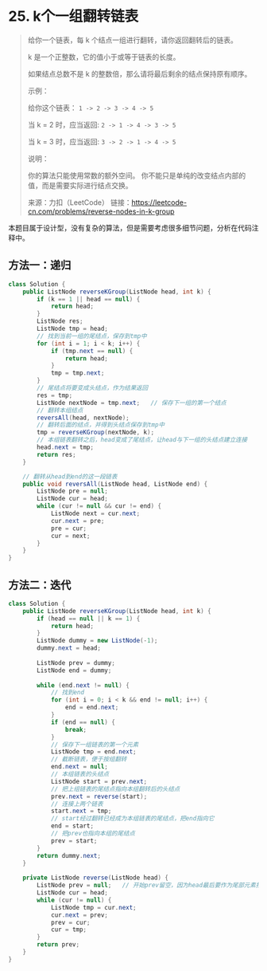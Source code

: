 # 25. k个一组翻转链表

> 给你一个链表，每 k 个结点一组进行翻转，请你返回翻转后的链表。
>
> k 是一个正整数，它的值小于或等于链表的长度。
>
> 如果结点总数不是 k 的整数倍，那么请将最后剩余的结点保持原有顺序。
>
>  
>
> 示例：
>
> 给你这个链表： `1 -> 2 -> 3 -> 4 -> 5`
>
> 当 k = 2 时，应当返回: `2 -> 1 -> 4 -> 3 -> 5`
>
> 当 k = 3 时，应当返回: `3 -> 2 -> 1 -> 4 -> 5`
>
>  
>
> 说明：
>
> 你的算法只能使用常数的额外空间。
> 你不能只是单纯的改变结点内部的值，而是需要实际进行结点交换。
>
> 来源：力扣（LeetCode）
> 链接：https://leetcode-cn.com/problems/reverse-nodes-in-k-group

本题目属于设计型，没有复杂的算法，但是需要考虑很多细节问题，分析在代码注释中。

## 方法一：递归



```java
class Solution {
    public ListNode reverseKGroup(ListNode head, int k) {
        if (k == 1 || head == null) {
            return head;
        }
        ListNode res;
        ListNode tmp = head;
        // 找到当前一组的尾结点，保存到tmp中
        for (int i = 1; i < k; i++) {
            if (tmp.next == null) {
                return head;
            }
            tmp = tmp.next;
        }
        // 尾结点将要变成头结点，作为结果返回
        res = tmp;
        ListNode nextNode = tmp.next;	// 保存下一组的第一个结点
		// 翻转本组结点
        reversAll(head, nextNode);
        // 翻转后面的结点，并得到头结点保存到tmp中
        tmp = reverseKGroup(nextNode, k);
        // 本组链表翻转之后，head变成了尾结点，让head与下一组的头结点建立连接
        head.next = tmp;
        return res;
    }

	// 翻转从head到end的这一段链表
    public void reversAll(ListNode head, ListNode end) {
        ListNode pre = null;
        ListNode cur = head;
        while (cur != null && cur != end) {
            ListNode next = cur.next;
            cur.next = pre;
            pre = cur;
            cur = next;
        }
    }
}
```



## 方法二：迭代



```java
class Solution {
    public ListNode reverseKGroup(ListNode head, int k) {
        if (head == null || k == 1) {
            return head;
        }
        ListNode dummy = new ListNode(-1);
        dummy.next = head;
        
        ListNode prev = dummy;
        ListNode end = dummy;
        
        while (end.next != null) {
            // 找到end
            for (int i = 0; i < k && end != null; i++) {
                end = end.next;
            }
            if (end == null) {
                break;
            }
            // 保存下一组链表的第一个元素
            ListNode tmp = end.next;
            // 截断链表，便于按组翻转
            end.next = null;
            // 本组链表的头结点
            ListNode start = prev.next;
            // 把上组链表的尾结点指向本组翻转后的头结点
            prev.next = reverse(start);
            // 连接上两个链表
            start.next = tmp;
            // start经过翻转已经成为本组链表的尾结点，把end指向它
            end = start;
            // 把prev也指向本组的尾结点
            prev = start;
        }
        return dummy.next;
    }
    
    private ListNode reverse(ListNode head) {
        ListNode prev = null;	// 开始prev留空，因为head最后要作为尾部元素指向null
        ListNode cur = head;
        while (cur != null) {
            ListNode tmp = cur.next;
            cur.next = prev;
            prev = cur;
            cur = tmp;
        }
        return prev;
    }
}
```

